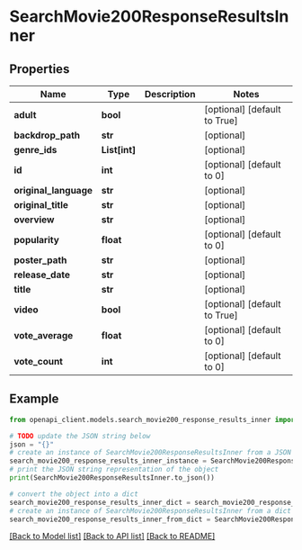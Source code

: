 # SearchMovie200ResponseResultsInner


## Properties

Name | Type | Description | Notes
------------ | ------------- | ------------- | -------------
**adult** | **bool** |  | [optional] [default to True]
**backdrop_path** | **str** |  | [optional] 
**genre_ids** | **List[int]** |  | [optional] 
**id** | **int** |  | [optional] [default to 0]
**original_language** | **str** |  | [optional] 
**original_title** | **str** |  | [optional] 
**overview** | **str** |  | [optional] 
**popularity** | **float** |  | [optional] [default to 0]
**poster_path** | **str** |  | [optional] 
**release_date** | **str** |  | [optional] 
**title** | **str** |  | [optional] 
**video** | **bool** |  | [optional] [default to True]
**vote_average** | **float** |  | [optional] [default to 0]
**vote_count** | **int** |  | [optional] [default to 0]

## Example

```python
from openapi_client.models.search_movie200_response_results_inner import SearchMovie200ResponseResultsInner

# TODO update the JSON string below
json = "{}"
# create an instance of SearchMovie200ResponseResultsInner from a JSON string
search_movie200_response_results_inner_instance = SearchMovie200ResponseResultsInner.from_json(json)
# print the JSON string representation of the object
print(SearchMovie200ResponseResultsInner.to_json())

# convert the object into a dict
search_movie200_response_results_inner_dict = search_movie200_response_results_inner_instance.to_dict()
# create an instance of SearchMovie200ResponseResultsInner from a dict
search_movie200_response_results_inner_from_dict = SearchMovie200ResponseResultsInner.from_dict(search_movie200_response_results_inner_dict)
```
[[Back to Model list]](../README.md#documentation-for-models) [[Back to API list]](../README.md#documentation-for-api-endpoints) [[Back to README]](../README.md)


